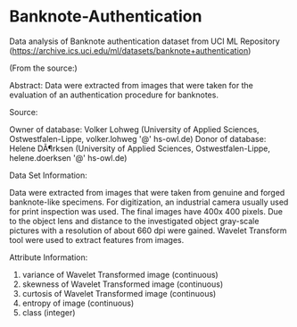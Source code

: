 # Banknote-Authentication
Data analysis of Banknote authentication dataset from UCI ML Repository 
(https://archive.ics.uci.edu/ml/datasets/banknote+authentication)

(From the source:)

Abstract: Data were extracted from images that were taken for the evaluation of an authentication procedure for banknotes.
 
Source:
 
Owner of database: Volker Lohweg (University of Applied Sciences, Ostwestfalen-Lippe, volker.lohweg '@' hs-owl.de)
Donor of database: Helene DÃ¶rksen (University of Applied Sciences, Ostwestfalen-Lippe, helene.doerksen '@' hs-owl.de)


Data Set Information:

Data were extracted from images that were taken from genuine and forged banknote-like specimens. For digitization, an industrial camera usually used for print inspection was used. The final images have 400x 400 pixels. Due to the object lens and distance to the    investigated object gray-scale pictures with a resolution of about 660 dpi were gained. Wavelet Transform tool were used to extract     features from images.


Attribute Information:
 1. variance of Wavelet Transformed image (continuous)
 2. skewness of Wavelet Transformed image (continuous)
 3. curtosis of Wavelet Transformed image (continuous)
 4. entropy of image (continuous)
 5. class (integer)
